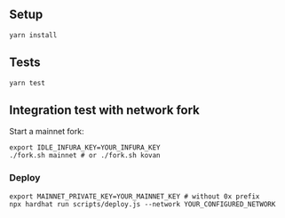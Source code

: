 ## Setup

`yarn install`


## Tests

`yarn test`

## Integration test with network fork

Start a mainnet fork:

```
export IDLE_INFURA_KEY=YOUR_INFURA_KEY
./fork.sh mainnet # or ./fork.sh kovan
```

### Deploy

```
export MAINNET_PRIVATE_KEY=YOUR_MAINNET_KEY # without 0x prefix
npx hardhat run scripts/deploy.js --network YOUR_CONFIGURED_NETWORK
```
